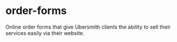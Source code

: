 order-forms
===========

Online order forms that give Ubersmith clients the ability to sell their services easily via their website.